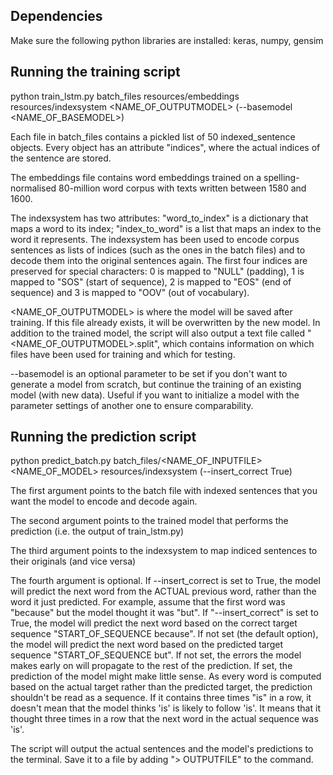 
Dependencies
------------

Make sure the following python libraries are installed: keras, numpy, gensim


Running the training script
---------------------------

python train_lstm.py batch_files resources/embeddings resources/indexsystem <NAME_OF_OUTPUTMODEL> (--basemodel <NAME_OF_BASEMODEL>)

Each file in batch_files contains a pickled list of 50 indexed_sentence objects. Every object has an attribute "indices", where the actual indices of the sentence are stored.

The embeddings file contains word embeddings trained on a spelling-normalised 80-million word corpus with texts written between 1580 and 1600.

The indexsystem has two attributes: "word_to_index" is a dictionary that maps a word to its index; "index_to_word" is a list that maps an index to the word it represents. The indexsystem has been used to encode corpus sentences as lists of indices (such as the ones in the batch files) and to decode them into the original sentences again. The first four indices are preserved for special characters: 0 is mapped to "NULL" (padding), 1 is mapped to "SOS" (start of sequence), 2 is mapped to "EOS" (end of sequence) and 3 is mapped to "OOV" (out of vocabulary).

<NAME_OF_OUTPUTMODEL> is where the model will be saved after training. If this file already exists, it will be overwritten by the new model. In addition to the trained model, the script will also output a text file called "<NAME_OF_OUTPUTMODEL>.split", which contains information on which files have been used for training and which for testing.

--basemodel is an optional parameter to be set if you don't want to generate a model from scratch, but continue the training of an existing model (with new data). Useful if you want to initialize a model with the parameter settings of another one to ensure comparability.

Running the prediction script
-----------------------------

python predict_batch.py batch_files/<NAME_OF_INPUTFILE> <NAME_OF_MODEL> resources/indexsystem (--insert_correct True)

The first argument points to the batch file with indexed sentences that you want the model to encode and decode again.

The second argument points to the trained model that performs the prediction (i.e. the output of train_lstm.py)

The third argument points to the indexsystem to map indiced sentences to their originals (and vice versa)

The fourth argument is optional. If --insert_correct is set to True, the model will predict the next word from the ACTUAL previous word, rather than the word it just predicted. For example, assume that the first word was "because" but the model thought it was "but". If "--insert_correct" is set to True, the model will predict the next word based on the correct target sequence "START_OF_SEQUENCE because". If not set (the default option), the model will predict the next word based on the predicted target sequence "START_OF_SEQUENCE but". If not set, the errors the model makes early on will propagate to the rest of the prediction. If set, the prediction of the model might make little sense. As every word is computed based on the actual target rather than the predicted target, the prediction shouldn't be read as a sequence. If it contains three times "is" in a row, it doesn't mean that the model thinks 'is' is likely to follow 'is'. It means that it thought three times in a row that the next word in the actual sequence was 'is'.

The script will output the actual sentences and the model's predictions to the terminal. Save it to a file by adding "> OUTPUTFILE" to the command.



